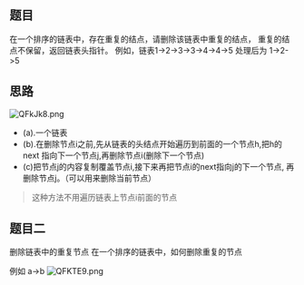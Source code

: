 ## 题目

在一个排序的链表中，存在重复的结点，请删除该链表中重复的结点，
重复的结点不保留，返回链表头指针。 
例如，链表1->2->3->3->4->4->5 处理后为 1->2->5

## 思路
![QFkJk8.png](https://s2.ax1x.com/2019/11/28/QFkJk8.png)
- (a).一个链表
- (b).在删除节点i之前,先从链表的头结点开始遍历到前面的一个节点h,把h的next
指向下一个节点j,再删除节点i(删除下一个节点)
- (c)把节点j的内容复制覆盖节点i,接下来再把节点i的next指向j的下一个节点,
再删除节点j。（可以用来删除当前节点）
>这种方法不用遍历链表上节点i前面的节点

## 题目二
删除链表中的重复节点
在一个排序的链表中，如何删除重复的节点

例如 a->b
![QFKTE9.png](https://s2.ax1x.com/2019/11/28/QFKTE9.png)